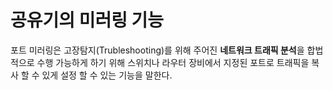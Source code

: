 # 공유기의 미러링 기능

포트 미러링은 고장탐지(Trubleshooting)를 위해 주어진 **네트워크 트래픽 분석**을 합법적으로 수행 가능하게 하기 위해 스위치나 라우터 장비에서 지정된 포트로 트래픽을 복사 할 수 있게 설정 할 수 있는 기능을 말한다.
